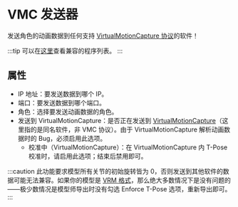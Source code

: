 # VMC 发送器

发送角色的动画数据到任何支持 [VirtualMotionCapture 协议](https://protocol.vmc.info/english)的软件！

:::tip
可以在[这里](https://protocol.vmc.info/Reference)查看兼容的程序列表。
:::

## 属性

* IP 地址：要发送数据到哪个 IP。
* 端口：要发送数据到哪个端口。
* 角色：选择要发送动画数据的角色。
* 发送到 VirtualMotionCapture：是否正在发送到 [VirtualMotionCapture](https://akira.works/VirtualMotionCapture-en/)（这里指的是同名软件，非 VMC 协议）。由于 VirtualMotionCapture 解析动画数据时的 Bug，必须启用此选项。
  * 校准中（VirtualMotionCapture）：在 VirtualMotionCapture 内 T-Pose 校准时，请启用此选项；结束后禁用即可。

:::caution
此功能要求模型所有关节的初始旋转皆为 0，否则发送到其他软件的数据可能无法兼容。如果你的模型是 [VRM 格式](https://vrm.dev/)，那么绝大多数情况下是没有问题的——极少数情况是模型师导出时没有勾选 Enforce T-Pose 选项，重新导出即可。
:::
